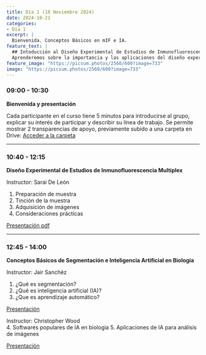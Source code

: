 ```yaml
---
title: Día 1 (18 Noviembre 2024)
date: 2024-10-21
categories:
- Día 1
excerpt: |
  Bienvenida. Conceptos Básicos en mIF e IA.
feature_text: |
  ## Intoducción al Diseño Experimental de Estudios de Inmunofluorescencia Multiplex e Inteligencia Artificial
  Aprenderemos sobre la importancia y las aplicaciones del diseño experimental en la investigación biomédica. 
feature_image: "https://picsum.photos/2560/600?image=733"
image: "https://picsum.photos/2560/600?image=733"
---
```


### 09:00 - 10:30  
**Bienvenida y presentación**

Cada participante en el curso tiene 5 minutos para introducirse al grupo, explicar su interés de participar y describir su línea de trabajo. Se permite mostrar 2 transparencias de apoyo, previamente subido a una carpeta en Drive: [Acceder a la carpeta](https://drive.google.com/drive/folders/1bucoOfbVS0Z7-osnFdqa5DDG_OdaMsLE?usp=drive_link)

---

### 10:40 - 12:15  
**Diseño Experimental de Estudios de Inmunofluorescencia Multiplex**

Instructor: Sarai De León

1. Preparación de muestra
2. Tinción de la muestra
3. Adquisición de imágenes
4. Consideraciones prácticas

[Presentación pdf](https://drive.google.com/file/d/1pKpgKWLtMXZxcEEKvW-snkWiWfWQZ90f/view?usp=drive_link)
   
---

### 12:45 - 14:00
**Conceptos Básicos de Segmentación e Inteligencia Artificial en Biología**

Instructor: Jair Sanchéz

1. ¿Qué es segmentación?
2. ¿Qué es inteligencia artificial (IA)?
3. ¿Que es aprendizaje automático?

[Presentación](https://docs.google.com/presentation/d/14_5t_9xQveRl_OPDh9GXezGalQQnIy5JAY9cObzgXKY/edit?usp=drive_link)

Instructor: Christopher Wood   
4. Softwares populares de IA en biologia
5. Aplicaciones de IA para análisis de imágenes

[Presentación](https://docs.google.com/presentation/d/1G6BoHmg3LU-V4_VUzD4vXIqtZkLhFRuq/edit?usp=sharing&ouid=100889013785238338052&rtpof=true&sd=true)
